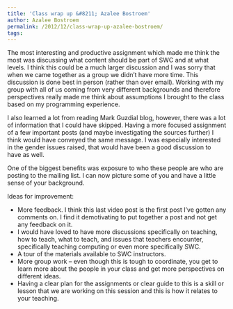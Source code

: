 ```yaml
---
title: 'Class wrap up &#8211; Azalee Bostroem'
author: Azalee Bostroem
permalink: /2012/12/class-wrap-up-azalee-bostroem/
tags:
---
```

The most interesting and productive assignment which made me think the most was discussing what content should be part of SWC and at what levels. I think this could be a much larger discussion and I was sorry that when we came together as a group we didn&#8217;t have more time. This discussion is done best in person (rather than over email). Working with my group with all of us coming from very different backgrounds and therefore perspectives really made me think about assumptions I brought to the class based on my programming experience.

I also learned a lot from reading Mark Guzdial blog, however, there was a lot of information that I could have skipped. Having a more focused assignment of a few important posts (and maybe investigating the sources further) I think would have conveyed the same message. I was especially interested in the gender issues raised, that would have been a good discussion to have as well.

One of the biggest benefits was exposure to who these people are who are posting to the mailing list. I can now picture some of you and have a little sense of your background.

Ideas for improvement:

*   <span style="line-height: 16px;">More feedback. I think this last video post is the first post I&#8217;ve gotten any comments on. I find it demotivating to put together a post and not get any feedback on it.</span>
*   I would have loved to have more discussions specifically on teaching, how to teach, what to teach, and issues that teachers encounter, specifically teaching computing or even more specifically SWC.
*   A tour of the materials available to SWC instructors.
*   More group work &#8211; even though this is tough to coordinate, you get to learn more about the people in your class and get more perspectives on different ideas.
*   Having a clear plan for the assignments or clear guide to this is a skill or lesson that we are working on this session and this is how it relates to your teaching.
